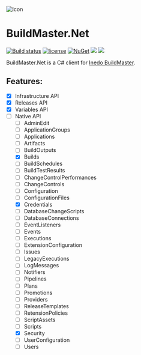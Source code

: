 ![Icon](http://i.imgur.com/5hIJJWK.png?1) 
# BuildMaster.Net 
[![Build status](https://ci.appveyor.com/api/projects/status/vth5lxl830ovqt75?svg=true)](https://ci.appveyor.com/project/lvermeulen/buildmaster-net) [![license](https://img.shields.io/github/license/lvermeulen/pullinghook.svg?maxAge=2592000)](https://github.com/lvermeulen/buildmaster.net/blob/master/LICENSE) [![NuGet](https://img.shields.io/nuget/vpre/buildmaster.net.svg?maxAge=2592000)](https://www.nuget.org/packages/buildmaster.net/) ![](https://img.shields.io/badge/.net-4.5.2-yellowgreen.svg) ![](https://img.shields.io/badge/netstandard-1.4-yellowgreen.svg)

BuildMaster.Net is a C# client for [Inedo BuildMaster](https://inedo.com/buildmaster).

## Features:
* [X] Infrastructure API
* [X] Releases API
* [X] Variables API
* [ ] Native API
	* [ ] AdminEdit                    
	* [ ] ApplicationGroups            
	* [ ] Applications                 
	* [ ] Artifacts                    
	* [ ] BuildOutputs                 
	* [X] Builds                       
	* [ ] BuildSchedules               
	* [ ] BuildTestResults             
	* [ ] ChangeControlPerformances    
	* [ ] ChangeControls               
	* [ ] Configuration                
	* [ ] ConfigurationFiles           
	* [X] Credentials                  
	* [ ] DatabaseChangeScripts        
	* [ ] DatabaseConnections          
	* [ ] EventListeners               
	* [ ] Events                       
	* [ ] Executions                   
	* [ ] ExtensionConfiguration       
	* [ ] Issues                       
	* [ ] LegacyExecutions             
	* [ ] LogMessages                  
	* [ ] Notifiers                    
	* [ ] Pipelines                    
	* [ ] Plans                        
	* [ ] Promotions                   
	* [ ] Providers                    
	* [ ] ReleaseTemplates             
	* [ ] RetensionPolicies            
	* [ ] ScriptAssets                 
	* [ ] Scripts                      
	* [X] Security                     
	* [ ] UserConfiguration            
	* [ ] Users                        
